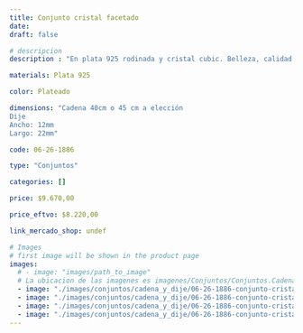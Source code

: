 ```yaml
---
title: Conjunto cristal facetado
date: 
draft: false

# descripcion
description : "En plata 925 rodinada y cristal cubic. Belleza, calidad y delicadeza."

materials: Plata 925

color: Plateado

dimensions: "Cadena 40cm o 45 cm a elección
Dije
Ancho: 12mm 
Largo: 22mm"

code: 06-26-1886

type: "Conjuntos"

categories: []

price: $9.670,00

price_eftvo: $8.220,00

link_mercado_shop: undef

# Images
# first image will be shown in the product page
images:
  # - image: "images/path_to_image"
  # La ubicacion de las imagenes es imagenes/Conjuntos/Conjuntos.Cadena y Dije/06-26-1886-conjunto-cristal-facetado
  - image: "./images/conjuntos/cadena_y_dije/06-26-1886-conjunto-cristal-facetado_a.jpg"
  - image: "./images/conjuntos/cadena_y_dije/06-26-1886-conjunto-cristal-facetado_b.jpg"
  - image: "./images/conjuntos/cadena_y_dije/06-26-1886-conjunto-cristal-facetado_c.jpg"
  - image: "./images/conjuntos/cadena_y_dije/06-26-1886-conjunto-cristal-facetado_d.jpg"
---
```

